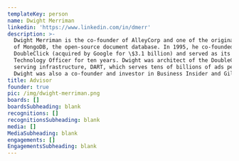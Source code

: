 ```yaml
---
templateKey: person
name: Dwight Merriman
linkedin: 'https://www.linkedin.com/in/dmerr'
description: >-
  Dwight Merriman is the co-founder of AlleyCorp and one of the original authors
  of MongoDB, the open-source document database. In 1995, he co-founded
  DoubleClick (acquired by Google for \$3.1 billion) and served as its Chief
  Technology Officer for ten years. Dwight was architect of the DoubleClick ad
  serving infrastructure, DART, which serves tens of billions of ads per day.
  Dwight was also a co-founder and investor in Business Insider and Gilt Groupe.
title: Advisor
founder: true
pic: /img/dwight-merriman.png
boards: []
boardsSubheading: blank
recognitions: []
recognitionsSubheading: blank
media: []
MediaSubheading: blank
engagements: []
EngagementsSubheading: blank
---
```


